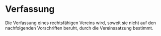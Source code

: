 # Verfassung

Die Verfassung eines rechtsfähigen Vereins wird, soweit sie nicht auf den nachfolgenden Vorschriften beruht, durch die Vereinssatzung bestimmt. 

